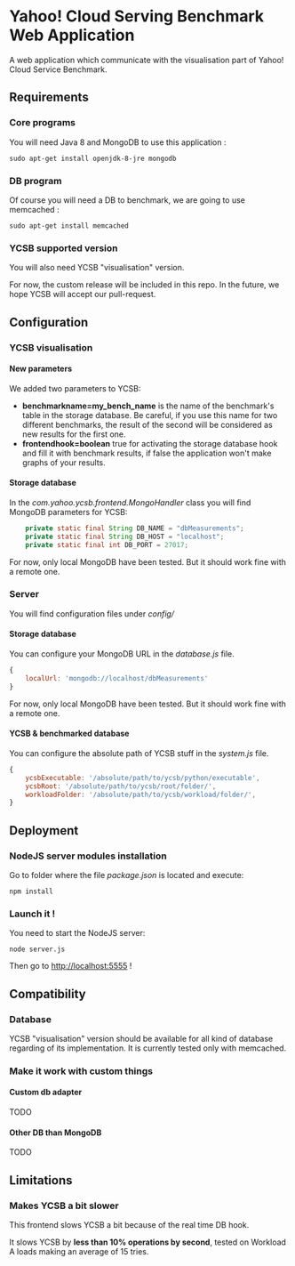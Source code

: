# Yahoo! Cloud Serving Benchmark Web Application

A web application which communicate with the visualisation part of Yahoo! Cloud Service Benchmark.

## Requirements

### Core programs

You will need Java 8 and MongoDB to use this application :

    sudo apt-get install openjdk-8-jre mongodb

### DB program

Of course you will need a DB to benchmark, we are going to use memcached :

    sudo apt-get install memcached

### YCSB supported version

You will also need YCSB "visualisation" version.

For now, the custom release will be included in
this repo. In the future, we hope YCSB will accept our pull-request.


## Configuration

### YCSB visualisation

#### New parameters

We added two parameters to YCSB:

* **benchmarkname=my_bench_name** is the name of the benchmark's table in the storage database. Be careful, if you use this name for two different benchmarks, the result of the second will be considered as new results for the first one.
* **frontendhook=boolean** true for activating the storage database hook and fill it with benchmark results, if false the application won't make graphs of your results.

#### Storage database

In the _com.yahoo.ycsb.frontend.MongoHandler_ class you will find MongoDB parameters for YCSB:

``` java
    private static final String DB_NAME = "dbMeasurements";
    private static final String DB_HOST = "localhost";
    private static final int DB_PORT = 27017;
```

For now, only local MongoDB have been tested. But it should work fine with a remote one.

### Server

You will find configuration files under _config/_

#### Storage database

You can configure your MongoDB URL in the _database.js_ file.

``` javascript
{
    localUrl: 'mongodb://localhost/dbMeasurements'
}
```

For now, only local MongoDB have been tested. But it should work fine with a remote one.

#### YCSB & benchmarked database

You can configure the absolute path of YCSB stuff in the  _system.js_ file.

``` javascript
{
    ycsbExecutable: '/absolute/path/to/ycsb/python/executable',
    ycsbRoot: '/absolute/path/to/ycsb/root/folder/',
    workloadFolder: '/absolute/path/to/ycsb/workload/folder/',
}
```

## Deployment

### NodeJS server modules installation

Go to folder where the file _package.json_ is located and execute:

    npm install
  
### Launch it !

You need to start the NodeJS server:

    node server.js

Then go to <http://localhost:5555> !

## Compatibility

### Database

YCSB "visualisation" version should be available for all kind of database regarding of its implementation.
It is currently tested only with memcached.

### Make it work with custom things

#### Custom db adapter

TODO

#### Other DB than MongoDB

TODO

## Limitations

### Makes YCSB a bit slower

This frontend slows YCSB a bit because of the real time DB hook.

It slows YCSB by **less than 10% operations by second**, tested on Workload A loads making an average of 15 tries.

